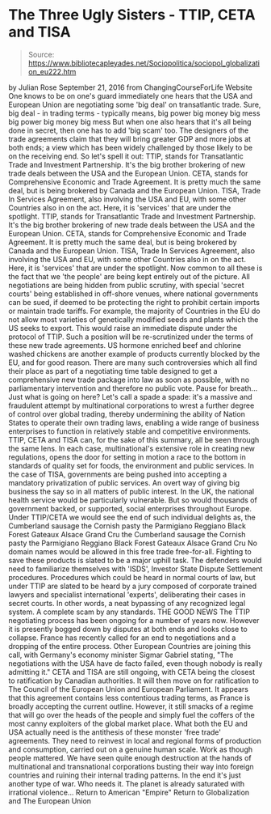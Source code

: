 # The Three Ugly Sisters - TTIP, CETA and TISA

> Source: https://www.bibliotecapleyades.net/Sociopolitica/sociopol_globalization_eu222.htm

by Julian Rose September 21, 2016
from ChangingCourseForLife Website
One knows to be on one's guard immediately one hears that the USA and European Union are negotiating some 'big deal' on transatlantic trade.
Sure, big deal - in trading terms - typically means,
big power big money big mess
big power
big money
big mess
But when one also hears that it's all being done in secret, then one has to add 'big scam' too. The designers of the trade agreements claim that they will bring greater GDP and more jobs at both ends; a view which has been widely challenged by those likely to be on the receiving end. So let's spell it out:
TTIP, stands for Transatlantic Trade and Investment Partnership. It's the big brother brokering of new trade deals between the USA and the European Union. CETA, stands for Comprehensive Economic and Trade Agreement. It is pretty much the same deal, but is being brokered by Canada and the European Union. TISA, Trade In Services Agreement, also involving the USA and EU, with some other Countries also in on the act. Here, it is 'services' that are under the spotlight.
TTIP, stands for Transatlantic Trade and Investment Partnership. It's the big brother brokering of new trade deals between the USA and the European Union.
CETA, stands for Comprehensive Economic and Trade Agreement. It is pretty much the same deal, but is being brokered by Canada and the European Union.
TISA, Trade In Services Agreement, also involving the USA and EU, with some other Countries also in on the act. Here, it is 'services' that are under the spotlight.
Now common to all these is the fact that we 'the people' are being kept entirely out of the picture.
All negotiations are being hidden from public scrutiny, with special 'secret courts' being established in off-shore venues, where national governments can be sued, if deemed to be protecting the right to prohibit certain imports or maintain trade tariffs. For example, the majority of Countries in the EU do not allow most varieties of genetically modified seeds and plants which the US seeks to export. This would raise an immediate dispute under the protocol of TTIP. Such a position will be re-scrutinized under the terms of these new trade agreements. US hormone enriched beef and chlorine washed chickens are another example of products currently blocked by the EU, and for good reason.
There are many such controversies which all find their place as part of a negotiating time table designed to get a comprehensive new trade package into law as soon as possible, with no parliamentary intervention and therefore no public vote. Pause for breath... Just what is going on here?
Let's call a spade a spade:
it's a massive and fraudulent attempt by multinational corporations to wrest a further degree of control over global trading, thereby undermining the ability of Nation States to operate their own trading laws, enabling a wide range of business enterprises to function in relatively stable and competitive environments.
TTIP, CETA and TISA can, for the sake of this summary, all be seen through the same lens.
In each case, multinational's extensive role in creating new regulations, opens the door for setting in motion a race to the bottom in standards of quality set for foods, the environment and public services. In the case of TISA, governments are being pushed into accepting a mandatory privatization of public services.
An overt way of giving big business the say so in all matters of public interest.
In the UK, the national health service would be particularly vulnerable. But so would thousands of government backed, or supported, social enterprises throughout Europe. Under TTIP/CETA we would see the end of such individual delights as,
the Cumberland sausage the Cornish pasty the Parmigiano Reggiano Black Forest Gateaux Alsace Grand Cru
the Cumberland sausage
the Cornish pasty
the Parmigiano Reggiano
Black Forest Gateaux
Alsace Grand Cru
No domain names would be allowed in this free trade free-for-all. Fighting to save these products is slated to be a major uphill task. The defenders would need to familiarize themselves with 'ISDS', Investor State Dispute Settlement procedures.
Procedures which could be heard in normal courts of law, but under TTIP are slated to be heard by a jury composed of corporate trained lawyers and specialist international 'experts', deliberating their cases in secret courts.
In other words, a neat bypassing of any recognized legal system.
A complete scam by any standards.
THE GOOD NEWS The TTIP negotiating process has been ongoing for a number of years now.
However it is presently bogged down by disputes at both ends and looks close to collapse. France has recently called for an end to negotiations and a dropping of the entire process.
Other European Countries are joining this call, with Germany's economy minister Sigmar Gabriel stating,
"The negotiations with the USA have de facto failed, even though nobody is really admitting it."
CETA and TISA are still ongoing, with CETA being the closest to ratification by Canadian authorities.
It will then move on for ratification to The Council of the European Union and European Parliament. It appears that this agreement contains less contentious trading terms, as France is broadly accepting the current outline.
However, it still smacks of a regime that will go over the heads of the people and simply fuel the coffers of the most canny exploiters of the global market place. What both the EU and USA actually need is the antithesis of these monster 'free trade' agreements. They need to reinvest in local and regional forms of production and consumption, carried out on a genuine human scale. Work as though people mattered.
We have seen quite enough destruction at the hands of multinational and transnational corporations busting their way into foreign countries and ruining their internal trading patterns. In the end it's just another type of war. Who needs it.
The planet is already saturated with irrational violence...
Return to American "Empire"
Return to Globalization and The European Union
